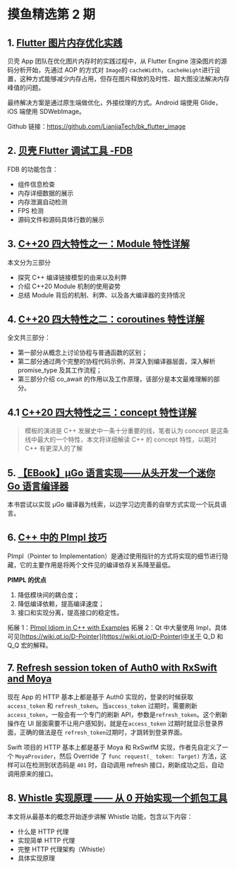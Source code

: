 # 摸鱼精选第 2 期

## 1. [Flutter 图片内存优化实践](https://mp.weixin.qq.com/s/yUm4UFggYLgDbj4_JCjEdg)

贝壳 App 团队在优化图片内存时的实践过程中，从 Flutter Engine 渲染图片的源码分析开始，先通过 AOP 的方式对 `Image`的 `cacheWidth`，`cacheHeight`进行设置，这种方式能够减少内存占用，但存在图片释放的及时性、超大图没法解决内存峰值的问题。

最终解决方案是通过原生端做优化，外接纹理的方式。Android 端使用 Glide，iOS 端使用 SDWebImage。

Github 链接：<https://github.com/LianjiaTech/bk_flutter_image>

## 2. [贝壳 Flutter 调试工具 -FDB](https://xie.infoq.cn/article/67421c1a21165e9843e08fe97)

FDB 的功能包含：

- 组件信息检查
- 内存详细数据的展示
- 内存泄漏自动检测
- FPS 检测
- 源码文件和源码具体行数的展示

## 3. [C++20 四大特性之一：Module 特性详解](https://mp.weixin.qq.com/s/L8viK3XaWMFCtqwn6r1PpA)

本文分为三部分

- 探究 C++ 编译链接模型的由来以及利弊
- 介绍 C++20 Module 机制的使用姿势
- 总结 Module 背后的机制、利弊、以及各大编译器的支持情况

## 4. [C++20 四大特性之二：coroutines 特性详解](https://mp.weixin.qq.com/s?__biz=MzI1NTMwNDg3MQ==&mid=2247489464&idx=1&sn=06c14b135bb0ea974859b02cff0272f6)

全文共三部分：

- 第一部分从概念上讨论协程与普通函数的区别；
- 第二部分通过两个完整的协程代码示例，并深入到编译器层面，深入解析 promise_type 及其工作流程；
- 第三部分介绍 co_await 的作用以及工作原理，该部分是本文最难理解的部分。

## 4.1 [C++20 四大特性之三：concept 特性详解](https://mp.weixin.qq.com/s/ZYBy2e32ZXzWnCqpL1WjlA)

> 模板的演进是 C++ 发展史中一条十分重要的线，笔者认为 concept 是这条线中最大的一个特性，本文将详细解读 C++ 的 concept 特性，以期对 C++ 有更深入的了解

## 5. [【EBook】µGo 语言实现——从头开发一个迷你 Go 语言编译器](https://chai2010.cn/ugo-compiler-book/)

本书尝试以实现 µGo 编译器为线索，以边学习边完善的自举方式实现一个玩具语言。

## 6. [C++ 中的 PImpl 技巧](https://zh.cppreference.com/w/cpp/language/pimpl)

PImpl（Pointer to Implementation）是通过使用指针的方式将实现的细节进行隐藏，它的主要作用是将两个文件见的编译依存关系降至最低。

**PIMPL 的优点**

1. 降低模块间的耦合度；
2. 降低编译依赖，提高编译速度；
3. 接口和实现分离，提高接口的稳定性。

拓展 1：[PImpl Idiom in C++ with Examples](https://www.geeksforgeeks.org/pimpl-idiom-in-c-with-examples/)
拓展 2：Qt 中大量使用 Impl，具体可见[https://wiki.qt.io/D-Pointer](https://wiki.qt.io/D-Pointer)中关于 Q_D 和 Q_Q 宏的解释。

## 7. [Refresh session token of Auth0 with RxSwift and Moya](https://datarockets.com/blog/code/refresh-token-moya-rxswift/)

现在 App 的 HTTP 基本上都是基于 Auth0 实现的，登录的时候获取 `access_token` 和 `refresh_token`。当`access_token` 过期时，需要刷新`access_token`，一般会有一个专门的刷新 API，参数是`refresh_token`。这个刷新操作在 UI 层面需要不让用户感知到，就是在`access_token` 过期时就显示登录界面，正确的做法是在 `refresh_token`过期时，才跳转到登录界面。

Swift 项目的 HTTP 基本上都是基于 Moya 和 RxSwifM 实现，作者先自定义了一个 `MoyaProvider`，然后 Override 了 `func request(_ token: Target)` 方法，这样可以在检测到状态码是 `401` 时，自动调用 refresh 接口，刷新成功之后，自动调用原来的接口。

## 8. [Whistle 实现原理 —— 从 0 开始实现一个抓包工具](https://mp.weixin.qq.com/s?__biz=MzI1ODE4NzE1Nw==&mid=2247491306&idx=1&sn=ec1352720facb5d48f1420e296d55066&chksm=ea0d5410dd7add06dfb309e39dc9f324ca6d8d5e9515be9d6a0a25140874e14c7a7d6a52810a&scene=178&cur_album_id=1751402241124532228#rd)

本文将从最基本的概念开始逐步讲解 Whistle 功能，包含以下内容：

- 什么是 HTTP 代理
- 实现简单 HTTP 代理
- 完整 HTTP 代理架构（Whistle）
- 具体实现原理
